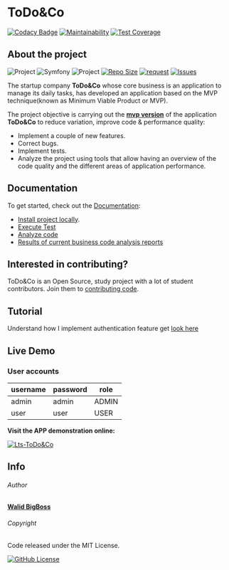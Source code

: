 # ToDo&Co

[![Codacy Badge](https://app.codacy.com/project/badge/Grade/91d9b378cacd4e52b715c0bdb220b7da)](https://www.codacy.com/gh/bigboss-oualid/project_8/dashboard?utm_source=github.com&amp;utm_medium=referral&amp;utm_content=bigboss-oualid/project_8&amp;utm_campaign=Badge_Grade)
[![Maintainability](https://api.codeclimate.com/v1/badges/d85d8f92084ad5a6188c/maintainability)](https://codeclimate.com/github/bigboss-oualid/project_8/maintainability)
[![Test Coverage](https://api.codeclimate.com/v1/badges/d85d8f92084ad5a6188c/test_coverage)](https://codeclimate.com/github/bigboss-oualid/project_8/test_coverage)

## About the project

![Project](https://img.shields.io/badge/Project-8-red.svg)
![Symfony](https://img.shields.io/badge/Symfony-v4.4(lts)-45CB3E)
![Project](https://img.shields.io/w3c-validation/html?preset=HTML%2C%20SVG%201.1%2C%20MathML%203.0&targetUrl=https%3A%2F%2Fwww.todolist.it-bigboss.de)
[![Repo Size](https://img.shields.io/github/repo-size/bigboss-oualid/project_7?label=Repo+Size)](https://github.com/bigboss-oualid/project_8/tree/master)
[![request](https://img.shields.io/github/issues-pr-closed/bigboss-oualid/project_8?color=33FFCC)](https://github.com/bigboss-oualid/project_7/pulls?q=is%3Apr+is%3Aclosed)
[![Issues](https://img.shields.io/github/issues-closed/bigboss-oualid/project_8?logo=logo)](https://github.com/bigboss-oualid/project_8/issues?q=is%3Aissue+is%3Aclosed)

The startup company **ToDo&Co** whose core business is an application to manage its daily tasks, has developed an application based on the MVP technique(known as Minimum Viable Product or MVP).

The project objective is carrying out the [**mvp version**](https://github.com/saro0h/projet8-TodoList) of the application **ToDo&Co** to reduce variation, improve code & performance quality:
* Implement a couple of new features.
* Correct bugs.
* Implement tests.
* Analyze the project using tools that allow having an overview of the code quality and the different areas of application performance.

## Documentation
To get started, check out the [Documentation](https://bigboss-oualid.github.io/project_8/ "Summary"):
* [Install project locally](https://bigboss-oualid.github.io/project_8/github_pages/installation.html).
* [Execute Test](https://bigboss-oualid.github.io/project_8/github_pages/tests.html)
* [Analyze code](https://bigboss-oualid.github.io/project_8/github_pages/analysis.html)
* [Results of current business code analysis reports](https://bigboss-oualid.github.io/project_8/github_pages/lts-reports.html)

## Interested in contributing?
ToDo&Co is an Open Source, study project with a lot of student contributors. Join them to [contributing code](https://github.com/bigboss-oualid/project_8/blob/hotfixes/CODE_ANALYSIS/CONTRIBUTING.md).

## Tutorial
Understand how I implement authentication feature get [look here ](https://github.com/bigboss-oualid/project_8/blob/hotfixes/CODE_ANALYSIS/docs/authentication_tutorial/authentication.md)
 
## Live Demo
### User accounts

username   | password |    role    |
---------- | -------- | -----------|
 admin     |   admin  |    ADMIN   |
 user      |   user   |    USER    |
 
**Visit the APP demonstration online:** 

[![Lts-ToDo&Co](https://img.shields.io/badge/Symfony-ToDo&Co-red.svg)](https://todolist.it-bigboss.de "Manage your tasks")

## Info 
###### Author
[**Walid BigBoss**](https://it-bigboss.de)

###### Copyright
Code released under the MIT License.

[![GitHub License](https://img.shields.io/github/license/bigboss-oualid/projet_6?label=License)](https://github.com/bigboss-oualid/project_8/blob/master/LICENSE)
